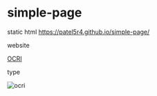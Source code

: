 # simple-page

static html   https://patel5r4.github.io/simple-page/

website 

<a href="https://static.wixstatic.com/media/63659b_44cc86d265c448b6a61b84eb03744218~mv2.png/v1/fill/w_1280,h_332,al_c,q_90/63659b_44cc86d265c448b6a61b84eb03744218~mv2.webp"> OCRI </a>

type

<img src="https://static.wixstatic.com/media/63659b_44cc86d265c448b6a61b84eb03744218~mv2.png/v1/fill/w_1280,h_332,al_c,q_90/63659b_44cc86d265c448b6a61b84eb03744218~mv2.webp" alt="ocri">
